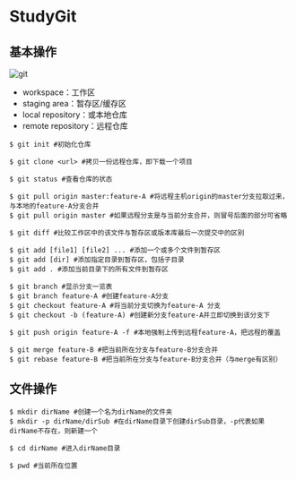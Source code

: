 # StudyGit

## 基本操作

![git](https://raw.githubusercontent.com/zyy1225/OSproject-miniprogram2020/master/Notes/Mei%20Zuhao/pictures/git.jpg)

- workspace：工作区
- staging area：暂存区/缓存区
- local repository：或本地仓库
- remote repository：远程仓库

```
$ git init #初始化仓库

$ git clone <url> #拷贝一份远程仓库，即下载一个项目

$ git status #查看仓库的状态

$ git pull origin master:feature-A #将远程主机origin的master分支拉取过来，与本地的feature-A分支合并
$ git pull origin master #如果远程分支是与当前分支合并，则冒号后面的部分可省略

$ git diff #比较工作区中的该文件与暂存区或版本库最后一次提交中的区别

$ git add [file1] [file2] ... #添加一个或多个文件到暂存区
$ git add [dir] #添加指定目录到暂存区，包括子目录
$ git add . #添加当前目录下的所有文件到暂存区

$ git branch #显示分支一览表
$ git branch feature-A #创建feature-A分支
$ git checkout feature-A #将当前分支切换为feature-A 分支
$ git checkout -b (feature-A) #创建新分支feature-A并立即切换到该分支下

$ git push origin feature-A -f #本地强制上传到远程feature-A，把远程的覆盖

$ git merge feature-B #把当前所在分支与feature-B分支合并
$ git rebase feature-B #把当前所在分支与feature-B分支合并（与merge有区别）
```



## 文件操作

```
$ mkdir dirName #创建一个名为dirName的文件夹
$ mkdir -p dirName/dirSub #在dirName目录下创建dirSub目录，-p代表如果dirName不存在，则新建一个

$ cd dirName #进入dirName目录

$ pwd #当前所在位置
```

